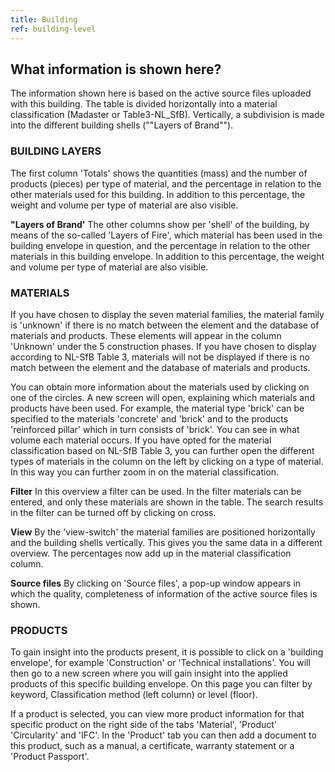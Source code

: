 ```yaml
---
title: Building
ref: building-level
---
```


## What information is shown here?
The information shown here is based on the active source files uploaded with this building. The table is divided horizontally into a material classification (Madaster or Table3-NL_SfB). Vertically, a subdivision is made into the different building shells (""Layers of Brand"").

### BUILDING LAYERS
The first column 'Totals' shows the quantities (mass) and the number of products (pieces) per type of material, and the percentage in relation to the other materials used for this building. In addition to this percentage, the weight and volume per type of material are also visible.

**"Layers of Brand'** The other columns show per 'shell' of the building, by means of the so-called 'Layers of Fire', which material has been used in the building envelope in question, and the percentage in relation to the other materials in this building envelope. In addition to this percentage, the weight and volume per type of material are also visible.

### MATERIALS
If you have chosen to display the seven material families, the material family is 'unknown' if there is no match between the element and the database of materials and products. These elements will appear in the column 'Unknown' under the 5 construction phases. If you have chosen to display according to NL-SfB Table 3, materials will not be displayed if there is no match between the element and the database of materials and products.

You can obtain more information about the materials used by clicking on one of the circles. A new screen will open, explaining which materials and products have been used. For example, the material type 'brick' can be specified to the materials 'concrete' and 'brick' and to the products 'reinforced pillar' which in turn consists of 'brick'. You can see in what volume each material occurs. If you have opted for the material classification based on NL-SfB Table 3, you can further open the different types of materials in the column on the left by clicking on a type of material. In this way you can further zoom in on the material classification.

**Filter**
In this overview a filter can be used. In the filter materials can be entered, and only these materials are shown in the table. The search results in the filter can be turned off by clicking on cross.

**View** 
By the 'view-switch' the material families are positioned horizontally and the building shells vertically. This gives you the same data in a different overview. The percentages now add up in the material classification column.

**Source files** 
By clicking on 'Source files', a pop-up window appears in which the quality, completeness of information of the active source files is shown.


### PRODUCTS
To gain insight into the products present, it is possible to click on a 'building envelope', for example 'Construction' or 'Technical installations'. You will then go to a new screen where you will gain insight into the applied products of this specific building envelope. On this page you can filter by keyword, Classification method (left column) or level (floor).

If a product is selected, you can view more product information for that specific product on the right side of the tabs 'Material', 'Product' 'Circularity' and 'IFC'. In the 'Product' tab you can then add a document to this product, such as a manual, a certificate, warranty statement or a 'Product Passport'.
